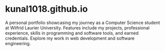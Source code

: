# kunal1018.github.io
A personal portfolio showcasing my journey as a Computer Science student at Wilfrid Laurier University. Features include my projects, professional experience, skills in programming and software tools, and earned credentials. Explore my work in web development and software engineering.
